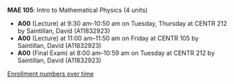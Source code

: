 **MAE 105**: Intro to Mathematical Physics (4 units)

- **A00** (Lecture) at 9:30 am–10:50 am on Tuesday, Thursday at CENTR 212 by Saintillan, David (A11832923)
- **A00** (Lecture) at 11:00 am–11:50 am on Friday at CENTR 105 by Saintillan, David (A11832923)
- **A00** (Final Exam) at 8:00 am–10:59 am on Tuesday at CENTR 212 by Saintillan, David (A11832923)

[Enrollment numbers over time](./MAE105.tsv)
